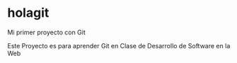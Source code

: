 # holagit
Mi primer proyecto con Git

Este Proyecto es para aprender Git en Clase de Desarrollo 
de Software en la Web
